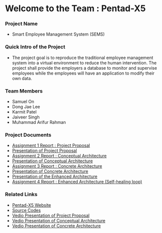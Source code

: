 # Welcome to the Team : Pentad-X5
<h3>Project Name</h3>
<ul>
  <li>Smart Employee Management System (SEMS)</li>
</ul>
<h3>Quick Intro of the Project</h3>
<ul>
  <li>The project goal is to reproduce the traditional employee management system into a virtual environment to reduce the human intervention. The project shall provide the employers a database to monitor and supervise employees while the employees will have an application to modify their own data.</li>
</ul>
<h3>Team Members</h3>
<ul>
  <li>Samuel On</li>
  <li>Dong Jae Lee</li>
  <li>Karmit Patel</li>
  <li>Jaiveer Singh</li>
  <li>Muhammad Arifur Rahman</li>
</ul>
<h3>Project Documents</h3>
<ul>
  <li><a href="https://github.com/arifrahmanca/Smart_Employee_Management_System/blob/main/Documentations/Project_Proposal.pdf">Assignment 1 Report : Project Proposal</a></li>
  <li><a href="https://github.com/arifrahmanca/Smart_Employee_Management_System/blob/main/Documentations/EECS_4314_Pentad_X5_Presentation.pdf">Presentation of Project Proposal</a></li>
  <li><a href="https://github.com/arifrahmanca/Smart_Employee_Management_System/blob/main/Documentations/EECS_4314_ASSIGNMENT2_REPORT.pdf">Assignment 2 Report : Conceptual Architecture</a></li>
  <li><a href="https://github.com/arifrahmanca/Smart_Employee_Management_System/blob/main/Documentations/EECS_4314_PentadX5_A2.pdf">Presentation of Conceptual Architecture</a></li>
  <li><a href="https://github.com/arifrahmanca/Smart_Employee_Management_System/blob/main/Documentations/Pentad-X5 Assignment 3 - Report Document.pdf">Assignment 3 Report : Concrete Architecture</a></li>
  <li><a href="https://github.com/arifrahmanca/Smart_Employee_Management_System/blob/main/Documentations/EECS_4314_PentadX5_A3.pdf">Presentation of Concrete Architecture</a></li></a></li>
  <li><a href="https://github.com/arifrahmanca/Smart_Employee_Management_System/blob/main/Documentations/EECS_4315_PentadX5_Assignment4_Presentaion.pdf">Presentation of the Enhanced Architecture</a></li>
  <li><a href="https://github.com/arifrahmanca/Smart_Employee_Management_System/blob/main/Documentations/Pentad-X5-Assingment4-Report.pdf">Assignment 4 Report : Enhanced Architecture (Self-healing loop)</a></li>
</ul>
<h3>Related Links</h3>
<ul>
  <li><a href="http://pentad-x5.unaux.com/">Pentad-X5 Website</a></li>
  <li><a href="https://github.com/KarmitP98/Employee-Managment">Source Codes</a></li>
  <li><a href="https://drive.google.com/file/d/16kpOCEQ6O5p_fWcYAQs6VrRDfTHlB1Pp/view">Vedio Presentation of Project Proposal</a></li>
  <li><a href="https://www.youtube.com/embed/XK9IIYWnpIo">Vedio Presentation of Conceptual Architecture</a></li>
  <li><a href="https://www.youtube.com/embed/kAwCXQfzhJE">Vedio Presentation of Concrete Architecture</a></li>
</ul>
